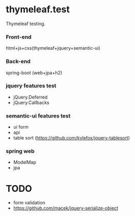 # thymeleaf.test
Thymeleaf testing.

### Front-end
>
html+js+css(thymeleaf+jquery+semantic-ui)

### Back-end
>
spring-boot (web+jpa+h2)

### jquery features test
>
* jQuery.Deferred
* jQuery.Callbacks

### semantic-ui features test
>
* ui form
* api
* table sort (https://github.com/kylefox/jquery-tablesort)

### spring web
>
* ModelMap
* jpa

# TODO
>
* form validation
* https://github.com/macek/jquery-serialize-object